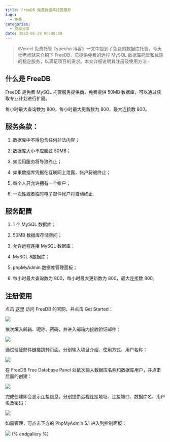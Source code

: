 ```yaml
---
title: FreeDB 免费数据库托管服务
tags:
  - 免费
categories:
  - 资源分享
date: 2023-05-29 00:00:00
---
```


> 《Vercel 免费托管 Typecho 博客》一文中提到了免费的数据库托管，今天杜老师就来介绍下 FreeDB，它提供免费的远程 MySQL 数据库托管和优质的稳定服务，以满足项目的需求。本文详细说明其注册及使用方法！

<!-- more -->

## 什么是 FreeDB

FreeDB 是免费 MySQL 托管服务提供商，免费提供 50MB 数据库，可以通过获取专业计划进行扩展。

每小时最大查询数为 800，每小时最大更新数为 800，最大连接数 800。

## 服务条款：

1. 数据库中不得包含任何非法内容；

2. 数据库大小不应超过 50MB；

3. 如滥用服务将导致终止；

4. 如果数据库凭据在互联网上泄露，帐户将被终止；

5. 每个人只允许拥有一个帐户；

6. 一次性或者临时电子邮件帐户将自动终止.

## 服务配置

1. 1 个 MySQL 数据库；

2. 50MB 数据库存储空间；

3. 允许远程连接 MySQL 数据库；

4. MySQL 8数据库；

5. phpMyAdmin 数据库管理面板；

6. 每小时最大查询数为 800，每小时最大更新数为 800，最大连接数 800。

## 注册使用

点击 [这里](https://freedb.tech/) 访问 FreeDB 的官网，并点击 Get Started：

![](https://cdn.dusays.com/2023/05/590-1.jpg)

依次填入邮箱、昵称、密码，并进入邮箱内接收验证邮件：

![](https://cdn.dusays.com/2023/05/590-2.jpg)

通过验证邮件链接跳转页面，分别输入项目介绍、使用方式、用户名称：

![](https://cdn.dusays.com/2023/05/590-3.jpg)

在 FreeDB Free Database Panel 处依次输入数据库名称和数据库用户，并点击后面的创建：

![](https://cdn.dusays.com/2023/05/590-4.jpg)

完成创建即会显示连接信息，分别提供远程连接地址、连接端口、数据库名、用户名及密码：

![](https://cdn.dusays.com/2023/05/587-1.jpg)

如需管理，可点击下方的 PhpMyAdmin 5.1 进入到控制面板：

![](https://cdn.dusays.com/2023/05/590-5.jpg)
{% endgallery %}